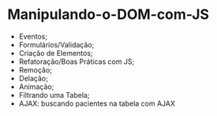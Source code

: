 # Manipulando-o-DOM-com-JS

- Eventos;
- Formulários/Validação;
- Criação de Elementos;
- Refatoração/Boas Práticas com JS;
- Remoção;
- Delação;
- Animação;
- Filtrando uma Tabela;
- AJAX: buscando pacientes na tabela com AJAX
